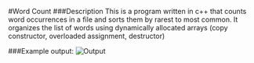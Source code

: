 #Word Count
###Description
This is a program written in c++ that counts word occurrences in a file and sorts them by rarest to most common.
It organizes the list of words using dynamically allocated arrays (copy constructor, overloaded assignment, destructor)

###Example output:
![Output](https://i.imgur.com/9wbQYGo.png)
